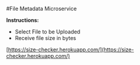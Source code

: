 #File Metadata Microservice

**Instructions:**

* Select File to be Uploaded
* Receive file size in bytes

[https://size-checker.herokuapp.com/](https://size-checker.herokuapp.com/)
